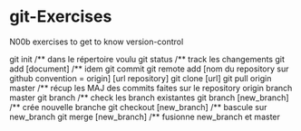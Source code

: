 # git-Exercises
N00b exercises to get to know version-control

git init /** dans le répertoire voulu 
git status /** track les changements
git add [document] /** idem
git commit 
git remote add [nom du repository sur github convention = origin] [url repository]
git clone [url]
git pull origin master /** récup les MAJ des commits faites sur le repository origin branch master
git branch /** check les branch existantes
git branch [new_branch]  /** crée nouvelle branche
git checkout [new_branch]  /** bascule sur new_branch
git merge [new_branch] /** fusionne new_branch et master
